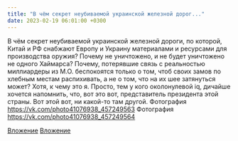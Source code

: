```yaml
---
title: "В чём секрет неубиваемой украинской железной дорог..."
date: 2023-02-19 06:01:00 +0300
---
```


В чём секрет неубиваемой украинской железной дороги, по которой, Китай и РФ снабжают Европу и Украину материалами и ресурсами для производства оружия? Почему не уничтожено, и не будет уничтожено не одного Хаймарса? Почему, потерявшие связь с реальностью миллиардеры из М.О. беспокоятся только о том, чтоб своих замов по хлебным местам распихивать, а не о том, что на их шее затянуться может? Хотя, к чему это я.
Просто, тем у кого околонулевой iq, дичайше хочется напомнить, что, вот это вот, представитель президента этой страны. Вот этой вот, ни какой-то там другой.
Фотография
https://vk.com/photo41076938_457249563
Фотография
https://vk.com/photo41076938_457249564

[Вложение](https://vk.com/photo41076938_457249563)
[Вложение](https://vk.com/photo41076938_457249564)
